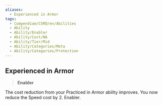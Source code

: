 ```yaml
---
aliases:
  - Experienced in Armor
tags:
  - Compendium/CSRD/en/Abilities
  - Ability
  - Ability/Enabler
  - Ability/Cost/NA
  - Ability/Tier/Mid
  - Ability/Categories/Meta
  - Ability/Categories/Protection
---
```

  
    
## Experienced in Armor    
>**Enabler**  
    
The cost reduction from your Practiced in Armor ability improves. You now reduce the Speed cost by 2. Enabler.